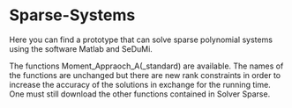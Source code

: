 # Sparse-Systems
Here you can find a prototype that can solve sparse polynomial systems using the software Matlab and SeDuMi.

The functions Moment_Appraoch_A(_standard) are available. The names of the functions are unchanged but there are new rank constraints in order to increase the accuracy of the solutions in exchange for the running time. One must still download the other functions contained in Solver Sparse.
